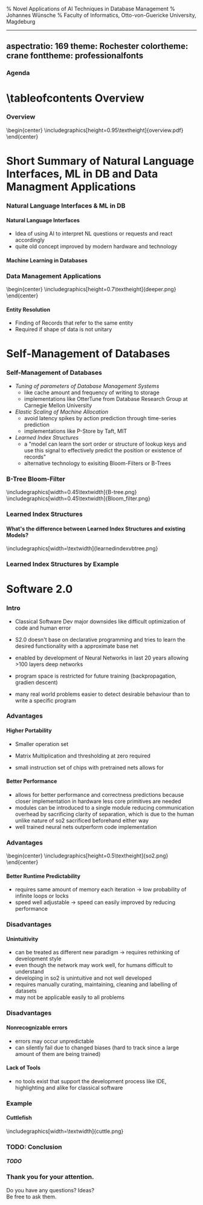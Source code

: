 % Novel Applications of AI Techniques in Database Management
% Johannes Wünsche
% Faculty of Informatics, Otto-von-Guericke University, Magdeburg

---
aspectratio: 169
theme: Rochester
colortheme: crane
fonttheme: professionalfonts
---


### Agenda

\tableofcontents
Overview
========

### Overview
\begin{center}
\includegraphics[height=0.95\textheight]{overview.pdf}
\end{center}

Short Summary of Natural Language Interfaces, ML in DB and Data Managment Applications
=======================================================================================

### Natural Language Interfaces & ML in DB

#### Natural Language Interfaces
- Idea of using AI to interpret NL questions or requests and react accordingly
- quite old concept improved by modern hardware and technology

#### Machine Learning in Databases


### Data Management Applications

\begin{center}
\includegraphics[height=0.7\textheight]{deeper.png}
\end{center}

#### Entity Resolution
- Finding of Records that refer to the same entity
- Required if shape of data is not unitary


Self-Management of Databases
============================

### Self-Management of Databases

- _Tuning of parameters of Database Management Systems_
  + like cache amount and frequency of writing to storage
  + implementations like OtterTune from Database Research Group at Carnegie Mellon University
- _Elastic Scaling of Machine Allocation_
  + avoid latency spikes by action prediction through time-series prediction
  + implementations like P-Store by Taft, MIT
- _Learned Index Structures_
  + a "model can learn the sort order or structure of lookup keys and use this signal to effectively predict the position or existence of records"
  + alternative technology to exisiting Bloom-Filters or B-Trees

### B-Tree Bloom-Filter
\includegraphics[width=0.45\textwidth]{B-tree.png}
\includegraphics[width=0.45\textwidth]{Bloom_filter.png}

### Learned Index Structures

#### What's the difference between Learned Index Structures and existing Models?

\includegraphics[width=\textwidth]{learnedindexvbtree.png}

### Learned Index Structures by Example

Software 2.0
============

### Intro

-   Classical Software Dev major downsides like difficult optimization
    of code and human error

-   S2.0 doesn't base on declarative programming and tries to learn the
    desired functionality with a approximate base net

- enabled by development of Neural Networks in last 20 years allowing >100 layers deep networks

-   program space is restricted for future training (backpropagation,
    gradien descent)

-   many real world problems easier to detect desirable behaviour than
    to write a specific program

### Advantages

#### Higher Portability

-   Smaller operation set
  + Matrix Multiplication and thresholding at zero required
-   small instruction set of chips with pretrained nets allows for

#### Better Performance

-   allows for better performance and correctness predictions because
    closer implementation in hardware less core primitives are needed
-   modules can be introduced to a single module reducing communication
    overhead by sacrificing clarity of separation, which is due to the
    human unlike nature of so2 sacrificed beforehand either way
-   well trained neural nets outperform code implementation

### Advantages
\begin{center}
\includegraphics[height=0.5\textheight]{so2.png}
\end{center}

#### Better Runtime Predictability
-   requires same amount of memory each iteration &rarr; low
probability of infinite loops or locks
-   speed well adjustable &rarr; speed can easily improved by reducing
performance


### Disadvantages

#### Unintuitivity
- can be treated as different new paradigm &rarr; requires rethinking of development style
-   even though the network may work well, for humans difficult to
    understand
-   developing in so2 is unintuitive and not well developed
- requires manually curating, maintaining, cleaning and labelling of datasets
- may not be applicable easily to all problems

### Disadvantages

#### Nonrecognizable errors
-   errors may occur unpredictable
-   can silently fail due to changed biases (hard to track since a large
    amount of them are being trained)

#### Lack of Tools
- no tools exist that support the development process like IDE, highlighting and alike for classical software


### Example

#### Cuttlefish
\includegraphics[width=\textwidth]{cuttle.png}


### TODO: Conclusion

#### *TODO*



### Thank you for your attention.

Do you have any questions? Ideas?  
Be free to ask them.
